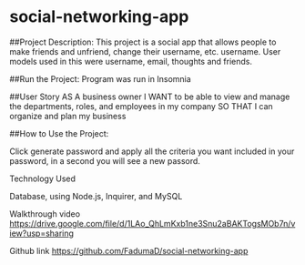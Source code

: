 # social-networking-app

##Project Description:
This project is a social app that allows people to make friends and unfriend, change their username, etc. 
username. User models used in this were username, email, thoughts and friends. 


##Run the Project:
Program was run in Insomnia

##User Story AS A business owner I WANT to be able to view and manage the departments, roles, and employees in my company SO THAT I can organize and plan my business

##How to Use the Project:

Click generate password and apply all the criteria you want included in your password, in a second you will see a new passord.

Technology Used

Database, using Node.js, Inquirer, and MySQL

Walkthrough video
https://drive.google.com/file/d/1LAo_QhLmKxb1ne3Snu2aBAKTogsMOb7n/view?usp=sharing

Github link
https://github.com/FadumaD/social-networking-app

